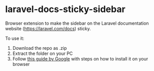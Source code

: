 # laravel-docs-sticky-sidebar
Browser extension to make the sidebar on the Laravel documentation website (https://laravel.com/docs) sticky.

To use it:
1. Download the repo as .zip
2. Extract the folder on your PC
3. Follow [this guide by Google](https://developer.chrome.com/docs/extensions/get-started/tutorial/hello-world#load-unpacked) with steps on how to install it on your browser
